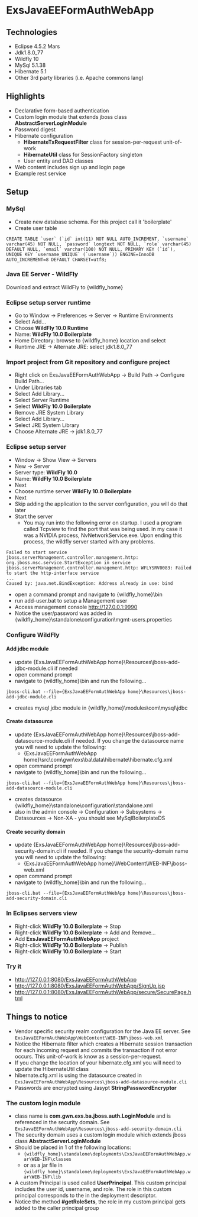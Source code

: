 

# ExsJavaEEFormAuthWebApp

## Technologies
* Eclipse 4.5.2 Mars
* Jdk1.8.0_77
* Wildfly 10
* MySql 5.1.38
* Hibernate 5.1
* Other 3rd party libraries (i.e. Apache commons lang)

## Highlights
* Declarative form-based authentication
* Custom login module that extends jboss class **AbstractServerLoginModule**
* Password digest
* Hibernate configuration
  * **HibernateTxRequestFilter** class for session-per-request unit-of-work
  * **HibernateUtil** class for SessionFactory singleton
  * User entity and DAO classes
* Web content includes sign up and login page
* Example rest service

## Setup

### MySql
* Create new database schema.  For this project call it 'boilerplate'
* Create user table
```
CREATE TABLE `user` (`id` int(11) NOT NULL AUTO_INCREMENT, `username` varchar(45) NOT NULL, `password` longtext NOT NULL, `role` varchar(45) DEFAULT NULL, `email` varchar(100) NOT NULL, PRIMARY KEY (`id`), UNIQUE KEY `username_UNIQUE` (`username`)) ENGINE=InnoDB AUTO_INCREMENT=8 DEFAULT CHARSET=utf8;
```

### Java EE Server - WildFly
Download and extract WildFly to {wildfly_home}

### Eclipse setup server runtime
* Go to Window -> Preferences -> Server -> Runtime Environments
* Select Add...
* Choose **WildFly 10.0 Runtime**
* Name: **WildFly 10.0 Boilerplate**
* Home Directory: browse to {wildfly_home} location and select
* Runtime JRE -> Alternate JRE: select jdk1.8.0_77

### Import project from Git repository and configure project
* Right click on ExsJavaEEFormAuthWebApp -> Build Path -> Configure Build Path...
* Under Libraries tab
* Select Add Library...
* Select Server Runtime
* Select **WildFly 10.0 Boilerplate**
* Remove JRE System Library
* Select Add Library...
* Select JRE System Library
* Choose Alternate JRE -> jdk1.8.0_77

### Eclipse setup server
* Window -> Show View -> Servers
* New -> Server
* Server type: **WildFly 10.0**
* Name: **WildFly 10.0 Boilerplate**
* Next
* Choose runtime server **WildFly 10.0 Boilerplate**
* Next
* Skip adding the application to the server configuration, you will do that later
* Start the server
  * You may run into the following error on startup.  I used a program called Tcpview to find the port that was being used.  In my case it was a NVIDIA process, NvNetworkService.exe.  Upon ending this process, the wildfly server started with any problems.

```
Failed to start service jboss.serverManagement.controller.management.http: org.jboss.msc.service.StartException in service jboss.serverManagement.controller.management.http: WFLYSRV0083: Failed to start the http-interface service
...
Caused by: java.net.BindException: Address already in use: bind
```

* open a command prompt and navigate to {wildfly_home}\bin
* run add-user.bat to setup a Management user
* Access management console http://127.0.0.1:9990
* Notice the user/password was added in {wildfly_home}\standalone\configuration\mgmt-users.properties

### Configure WildFly

#### Add jdbc module
* update {ExsJavaEEFormAuthWebApp home}\Resources\jboss-add-jdbc-module.cli if needed
* open command prompt
* navigate to {wildfly_home}\bin and run the following...

```
jboss-cli.bat --file={ExsJavaEEFormAuthWebApp home}\Resources\jboss-add-jdbc-module.cli
```
* creates mysql jdbc module in {wildfly_home}\modules\com\mysql\jdbc

#### Create datasource
* update {ExsJavaEEFormAuthWebApp home}\Resources\jboss-add-datasource-module.cli if needed.  If you change the datasource name you will need to update the following:
  * {ExsJavaEEFormAuthWebApp home}\src\com\gwn\exs\ba\data\hibernate\hibernate.cfg.xml
* open command prompt
* navigate to {wildfly_home}\bin and run the following...

```
jboss-cli.bat --file={ExsJavaEEFormAuthWebApp home}\Resources\jboss-add-datasource-module.cli
```

* creates datasource {wildfly_home}\standalone\configuration\standalone.xml
* also in the admin console -> Configuration -> Subsystems -> Datasources -> Non-XA - you should see MySqlBoilerplateDS

#### Create security domain
* update {ExsJavaEEFormAuthWebApp home}\Resources\jboss-add-security-domain.cli if needed.  If you change the security-domain name you will need to update the following:
  * {ExsJavaEEFormAuthWebApp home}\WebContent\WEB-INF\jboss-web.xml
* open command prompt
* navigate to {wildfly_home}\bin and run the following...

```
jboss-cli.bat --file={ExsJavaEEFormAuthWebApp home}\Resources\jboss-add-security-domain.cli
```

### In Eclipses servers view
* Right-click **WildFly 10.0 Boilerplate** -> Stop
* Right-click **WildFly 10.0 Boilerplate** -> Add and Remove...
* Add **ExsJavaEEFormAuthWebApp** project
* Right-click **WildFly 10.0 Boilerplate** -> Publish
* Right-click **WildFly 10.0 Boilerplate** -> Start

### Try it
* http://127.0.0.1:8080/ExsJavaEEFormAuthWebApp
* http://127.0.0.1:8080/ExsJavaEEFormAuthWebApp/SignUp.jsp
* http://127.0.0.1:8080/ExsJavaEEFormAuthWebApp/secure/SecurePage.html

## Things to notice
* Vendor specific security realm configuration for the Java EE server.  See ``ExsJavaEEFormAuthWebApp\WebContent\WEB-INF\jboss-web.xml``
* Notice the Hibernate filter which creates a Hibernate session transaction for each incoming request and commits the transaction if not error occurs.  This unit-of-work is know as a session-per-request.
* If you change the location of your hibernate.cfg.xml you will need to update the HibernateUtil class
* hibernate.cfg.xml is using the datasource created in ``ExsJavaEEFormAuthWebApp\Resources\jboss-add-datasource-module.cli``
* Passwords are encrypted using Jasypt **StringPasswordEncryptor**

### The custom login module
* class name is **com.gwn.exs.ba.jboss.auth.LoginModule** and is referenced in the security domain.  See ```ExsJavaEEFormAuthWebApp\Resources\jboss-add-security-domain.cli```
* The security domain uses a custom login module which extends jboss class **AbstractServerLoginModule**
* Should be placed in 1 of the following locations:
  * ``{wildfly_home}\standalone\deployments\ExsJavaEEFormAuthWebApp.war\WEB-INF\classes``
  * or as a jar file in ``{wildfly_home}\standalone\deployments\ExsJavaEEFormAuthWebApp.war\WEB-INF\lib``
* A custom Principal is used called **UserPrincipal**.  This custom principal includes the user id, username, and role.  The role in this custom principal corresponds to the <security-role> in the deployment descriptor.
* Notice the method **#getRoleSets**, the role in my custom principal gets added to the caller principal group